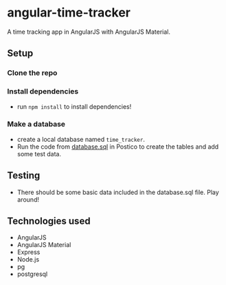 # angular-time-tracker
A time tracking app in AngularJS with AngularJS Material.


## Setup

### Clone the repo

### Install dependencies
- run ```npm install``` to install dependencies!

### Make a database
- create a local database named `time_tracker`.
- Run the code from [database.sql](database.sql) in Postico to create the tables and add some test data.

## Testing
- There should be some basic data included in the database.sql file. Play around!

## Technologies used
- AngularJS
- AngularJS Material
- Express
- Node.js
- pg
- postgresql
